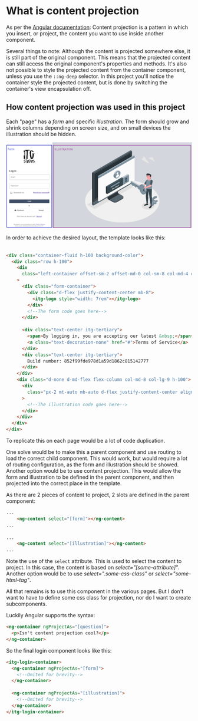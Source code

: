 # What is content projection

As per the [Angular documentation](https://angular.io/guide/content-projection): Content projection is a pattern in
which you insert, or project, the content you want to use inside another component.

Several things to note:
Although the content is projected somewhere else, it is still part of the original component. This means that the
projected content can still access the original component's properties and methods. It's also not possible to style the
projected content from the container component, unless you use the `::ng-deep` selector. In this project you'll notice
the container style the projected content, but is done by switching the container's view encapsulation off.

## How content projection was used in this project

Each "page" has a _form_ and specific _illustration_. The form should grow and shrink columns depending on screen size,
and on small devices the illustration should be hidden.

![img.png](img.png)

In order to achieve the desired layout, the template looks like this:

```html

<div class="container-fluid h-100 background-color">
  <div class="row h-100">
    <div
      class="left-container offset-sm-2 offset-md-0 col-sm-8 col-md-4 col-lg-3 border-end mat-elevation-z3"
    >
      <div class="form-container">
        <div class="d-flex justify-content-center mb-8">
          <itg-logo style="width: 7rem"></itg-logo>
        </div>
        <!--The form code goes here-->
      </div>

      <div class="text-center itg-tertiary">
        <span>By logging in, you are accepting our latest &nbsp;</span>
        <a class="text-decoration-none" href="#">Terms of Service</a>
      </div>
      <div class="text-center itg-tertiary">
        Build number: 852f99fde978d1a59d1862c815142777
      </div>
    </div>
    <div class="d-none d-md-flex flex-column col-md-8 col-lg-9 h-100">
      <div
        class="px-2 mt-auto mb-auto d-flex justify-content-center align-items-center overflow-hidden rh-100"
      >
        <!--The illustration code goes here-->
      </div>
    </div>
  </div>
</div>
```

To replicate this on each page would be a lot of code duplication.

One solve would be to make this a parent component and use routing to load the correct child component. This would work,
but would require a lot of routing configuration, as the form and illustration should be showed.
Another option would be to use content projection. This would allow the form and illustration to be defined in the
parent component, and then projected into the correct place in the template.

As there are 2 pieces of content to project, 2 slots are defined in the parent component:
```html
...
    <ng-content select="[form]"></ng-content>
...

...
    <ng-content select="[illustration]"></ng-content>
...
```

Note the use of the `select` attribute. This is used to select the content to project. In this case, the content is based on _select="\[some-attribute]"_.
Another option would be to use _select=".some-css-class"_ or _select="some-html-tag"_.

All that remains is to use this component in the various pages. But I don't want to have to define some css class for projection, nor do I want to create subcomponents. 

Luckily Angular supports the syntax:
```html
<ng-container ngProjectAs="[question]">
  <p>Isn't content projection cool?</p>
</ng-container>
```

So the final login component looks like this:
```html
<itg-login-container>
  <ng-container ngProjectAs="[form]">
    <!--Omited for brevity-->
  </ng-container>

  <ng-container ngProjectAs="[illustration]">
    <!--Omited for brevity-->
  </ng-container>
</itg-login-container>
```

